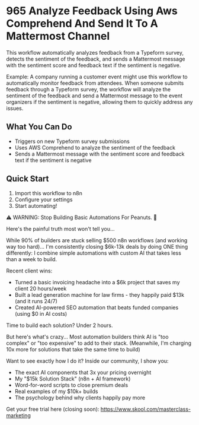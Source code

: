 # 965 Analyze Feedback Using Aws Comprehend And Send It To A Mattermost Channel

This workflow automatically analyzes feedback from a Typeform survey, detects the sentiment of the feedback, and sends a Mattermost message with the sentiment score and feedback text if the sentiment is negative.

Example: A company running a customer event might use this workflow to automatically monitor feedback from attendees. When someone submits feedback through a Typeform survey, the workflow will analyze the sentiment of the feedback and send a Mattermost message to the event organizers if the sentiment is negative, allowing them to quickly address any issues.

## What You Can Do
- Triggers on new Typeform survey submissions
- Uses AWS Comprehend to analyze the sentiment of the feedback
- Sends a Mattermost message with the sentiment score and feedback text if the sentiment is negative

## Quick Start
1. Import this workflow to n8n
2. Configure your settings
3. Start automating!

⚠️ WARNING: Stop Building Basic Automations For Peanuts. 🚫

Here's the painful truth most won't tell you...

While 90% of builders are stuck selling $500 n8n workflows (and working way too hard)...
I'm consistently closing $6k-13k deals by doing ONE thing differently:
I combine simple automations with custom AI that takes less than a week to build.

Recent client wins:
* Turned a basic invoicing headache into a $6k project that saves my client 20 hours/week
* Built a lead generation machine for law firms - they happily paid $13k (and it runs 24/7)
* Created AI-powered SEO automation that beats funded companies (using $0 in AI costs)

Time to build each solution? Under 2 hours.

But here's what's crazy...
Most automation builders think AI is "too complex" or "too expensive" to add to their stack.
(Meanwhile, I'm charging 10x more for solutions that take the same time to build)

Want to see exactly how I do it?
Inside our community, I show you:
* The exact AI components that 3x your pricing overnight
* My "$15k Solution Stack" (n8n + AI framework)
* Word-for-word scripts to close premium deals
* Real examples of my $10k+ builds
* The psychology behind why clients happily pay more

Get your free trial here (closing soon): https://www.skool.com/masterclass-marketing
